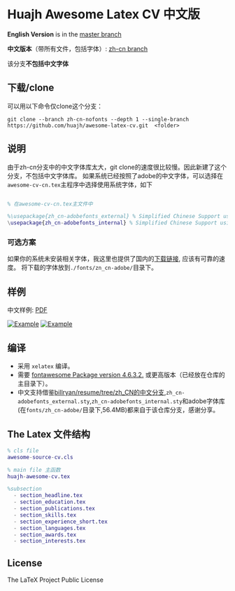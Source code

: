# Huajh Awesome Latex CV 中文版 

**English Version** is in the [master branch](https://github.com/huajh/awesome-latex-cv/tree/master)

**中文版本**（带所有文件，包括字体）: [zh-cn branch](https://github.com/huajh/awesome-latex-cv/tree/zh-cn)

该分支**不包括中文字体**

## 下载/clone

可以用以下命令仅clone这个分支：

```
git clone --branch zh-cn-nofonts --depth 1 --single-branch https://github.com/huajh/awesome-latex-cv.git  <folder>
```


## 说明


由于zh-cn分支中的中文字体库太大，git clone的速度很比较慢。因此新建了这个分支，不包括中文字体库。
如果系统已经按照了adobe的中文字体，可以选择在`awesome-cv-cn.tex`主程序中选择使用系统字体，如下

```matlab

% 在awesome-cv-cn.tex主文件中

%\usepackage{zh_cn-adobefonts_external} % Simplified Chinese Support using external fonts (./fonts/zn_cn-adobe/)
\usepackage{zh_cn-adobefonts_internal} % Simplified Chinese Support using system fonts
```

### 可选方案

如果你的系统未安装相关字体，我这里也提供了国内的[下载链接](https://pan.baidu.com/s/1qXEevJe), 应该有可靠的速度。
将下载的字体放到`./fonts/zn_cn-adobe/`目录下。




## 样例

中文样例: [PDF](http://huajh7.com/cv/awesome-cv-cn.pdf)

[![Example](http://huajh7.com/img/cv/awesome-cv-cn-1.png)](http://huajh7.com/cv/awesome-cv-cn.pdf)
[![Example](http://huajh7.com/img/cv/awesome-cv-cn-2.png)](http://huajh7.com/cv/awesome-cv-cn.pdf)





## 编译

+  采用 `xelatex` 编译。
+  需要 [fontawesome Package version 4.6.3.2.](http://www.ctan.org/tex-archive/fonts/fontawesome) 或更高版本（已经放在仓库的主目录下）。
+  中文支持借鉴[billryan/resume/tree/zh_CN的中文分支](https://github.com/billryan/resume/tree/zh_CN),`zh_cn-adobefonts_external.sty`,`zh_cn-adobefonts_internal.sty`和adobe字体库(在`fonts/zh_cn-adobe/`目录下,56.4MB)都来自于该仓库分支，感谢分享。



## The Latex 文件结构

```matlab
% cls file
awesome-source-cv.cls   

% main file 主函数
huajh-awesome-cv.tex

%subsection
  - section_headline.tex
  - section_education.tex
  - section_publications.tex
  - section_skills.tex
  - section_experience_short.tex
  - section_languages.tex
  - section_awards.tex
  - section_interests.tex
```

## License

The LaTeX Project Public License